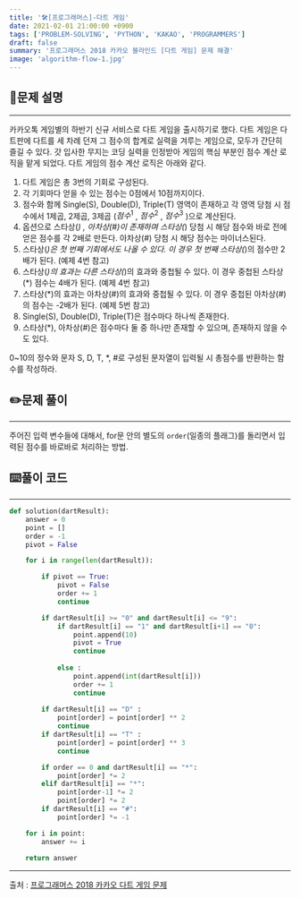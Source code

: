 ```yaml
---
title: '🛠️[프로그래머스]-다트 게임'
date: 2021-02-01 21:00:00 +0900
tags: ['PROBLEM-SOLVING', 'PYTHON', 'KAKAO', 'PROGRAMMERS']
draft: false
summary: '프로그래머스 2018 카카오 블라인드 [다트 게임] 문제 해결'
image: 'algorithm-flow-1.jpg'
---
```


## 📖문제 설명
---
카카오톡 게임별의 하반기 신규 서비스로 다트 게임을 출시하기로 했다. 다트 게임은 다트판에 다트를 세 차례 던져 그 점수의 합계로 실력을 겨루는 게임으로, 모두가 간단히 즐길 수 있다.
갓 입사한 무지는 코딩 실력을 인정받아 게임의 핵심 부분인 점수 계산 로직을 맡게 되었다. 다트 게임의 점수 계산 로직은 아래와 같다.

1. 다트 게임은 총 3번의 기회로 구성된다.
2. 각 기회마다 얻을 수 있는 점수는 0점에서 10점까지이다.
3. 점수와 함께 Single(S), Double(D), Triple(T) 영역이 존재하고 각 영역 당첨 시 점수에서 1제곱, 2제곱, 3제곱 ($점수^1$ , $점수^2$ , $점수^3$ )으로 계산된다.
4. 옵션으로 스타상(*) , 아차상(#)이 존재하며 스타상(*) 당첨 시 해당 점수와 바로 전에 얻은 점수를 각 2배로 만든다. 아차상(#) 당첨 시 해당 점수는 마이너스된다.
5. 스타상(*)은 첫 번째 기회에서도 나올 수 있다. 이 경우 첫 번째 스타상(*)의 점수만 2배가 된다. (예제 4번 참고)
6. 스타상(*)의 효과는 다른 스타상(*)의 효과와 중첩될 수 있다. 이 경우 중첩된 스타상(*) 점수는 4배가 된다. (예제 4번 참고)
7. 스타상(*)의 효과는 아차상(#)의 효과와 중첩될 수 있다. 이 경우 중첩된 아차상(#)의 점수는 -2배가 된다. (예제 5번 참고)
8. Single(S), Double(D), Triple(T)은 점수마다 하나씩 존재한다.
9. 스타상(*), 아차상(#)은 점수마다 둘 중 하나만 존재할 수 있으며, 존재하지 않을 수도 있다.

0~10의 정수와 문자 S, D, T, *, #로 구성된 문자열이 입력될 시 총점수를 반환하는 함수를 작성하라.

## ✏️문제 풀이
---
주어진 입력 변수들에 대해서, for문 안의 별도의 ```order```(일종의 플래그)를 돌리면서 입력된 점수를 바로바로 처리하는 방법.

## ⌨️풀이 코드
---
```python
def solution(dartResult):
    answer = 0
    point = []
    order = -1
    pivot = False

    for i in range(len(dartResult)):

        if pivot == True:
            pivot = False
            order += 1
            continue

        if dartResult[i] >= "0" and dartResult[i] <= "9":
            if dartResult[i] == "1" and dartResult[i+1] == "0":
                point.append(10)
                pivot = True
                continue
                
            else :
                point.append(int(dartResult[i]))
                order += 1
                continue
                
        if dartResult[i] == "D" :
            point[order] = point[order] ** 2
            continue
        if dartResult[i] == "T" :
            point[order] = point[order] ** 3
            continue

        if order == 0 and dartResult[i] == "*":
            point[order] *= 2
        elif dartResult[i] == "*":
            point[order-1] *= 2
            point[order] *= 2
        if dartResult[i] == "#":
            point[order] *= -1

    for i in point:
        answer += i
            
    return answer
```

-----
출처 : [프로그래머스 2018 카카오 다트 게임 문제](https://programmers.co.kr/learn/courses/30/lessons/17682)